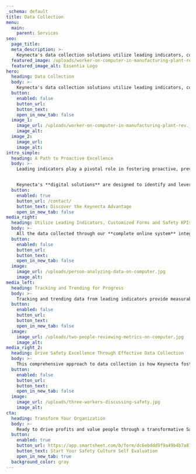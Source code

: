 ```yaml
---
_schema: default
title: Data Collection
menu:
  main:
    parent: Services
seo:
  page_title:
  meta_description: >-
    Keynecta's data collection solutions utilize leading indicators, customized forms and actionable insights to drive progress and achieve Safety KPIs.
  featured_image: /uploads/worker-on-computer-in-manufacturing-plant-rev.jpg
  featured_image_alt: Essentia Logo
hero:
  heading: Data Collection
  body: >-
    Keynecta's data collection solutions utilize leading indicators, customized forms and actionable insights to drive progress and achieve Safety KPIs.
  button:
    enabled: false
    button_url: 
    button_text: 
    open_in_new_tab: false
  image_1:
    image_url: /uploads/worker-on-computer-in-manufacturing-plant-rev.jpg
    image_alt:
  image_2:
    image_url:
    image_alt:
intro_simple:
  heading: A Path to Proactive Excellence
  body: >-
    Leading indicators play a pivotal role in fostering proactive, preventive and predictive safety and health measures. They serve as a dynamic tool, instrumental in changing employee behaviors and attaining the goals of your ES&H Program.


    Keynecta's **digital solutions** are designed to identify and leverage leading indicators that propel the effectiveness of your program. Customized forms, accessible to all employees, serve as the conduit for collecting data on diverse topics, including inspections, accident investigations, risk reporting, training activities and other aspects integral to your program's success.
  button:
    enabled: true
    button_url: /contact/
    button_text: Discover the Keynecta Advantage
    open_in_new_tab: false
media_right:
  heading: Utilize Leading Indicators, Customized Forms and Safety KPIs
  body: >-
    All the data collected through our **complete online system** integrates into your Dashboard for comprehensive reporting. This stored information isn't just static—it fuels follow-ups on activities geared toward continual workplace improvements.
  button:
    enabled: false
    button_url: 
    button_text: 
    open_in_new_tab: false
  image:
    image_url: /uploads/person-analyzing-data-on-computer.jpg
    image_alt:
media_left:
  heading: Tracking and Trending for Progress
  body: >-
    Tracking and trending data from leading indicators provide measurable insights, allowing you to monitor activities, identify trends and evaluate behavior changes over time. The data becomes the compass by which we measure progress against our goals, ensuring we continually steer in the right direction.
  button:
    enabled: false
    button_url: 
    button_text: 
    open_in_new_tab: false
  image:
    image_url: /uploads/two-people-reviewing-metrics-on-computer.jpg
    image_alt:
media_right_2:
  heading: Drive Safety Excellence Through Effective Data Collection
  body: >-
    This comprehensive approach to data collection is how Keynecta fosters behavioral change within organizations, instilling a proactive Safety Culture.
  button:
    enabled: false
    button_url: 
    button_text: 
    open_in_new_tab: false
  image:
    image_url: /uploads/three-workers-discussing-safety.jpg
    image_alt:
cta:
  heading: Transform Your Organization
  body: >-
    Ready to drive profits and value people through a transformative Safety Culture? Join Keynecta and redefine your organization's safety journey today.
  button:
    enabled: true
    button_url: https://app.smartsheet.com/b/form/dc6ebddd9f9a49b4b7a87e7d705fa150
    button_text: Start Your Safety Culture Self Evaluation
    open_in_new_tab: true
  background_color: gray
---
```


